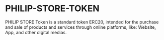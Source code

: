 # PHILIP-STORE-TOKEN
PHILIP STORE Token is a standard token ERC20, intended for the purchase and sale of products and services through online platforms, like: Website, App, and other digital medias.
